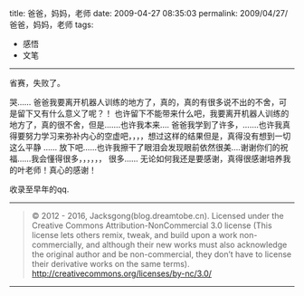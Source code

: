 title: 爸爸，妈妈，老师
date: 2009-04-27 08:35:03
permalink: 2009/04/27/爸爸，妈妈，老师
tags:
- 感悟
- 文笔

---

省赛，失败了。

哭……
爸爸我要离开机器人训练的地方了，真的，真的有很多说不出的不舍，可是留下又有什么意义了呢？！
也许留下不能带来什么吧，我要离开机器人训练的地方了，真的很不舍，但是…….也许我本来….
爸爸我学到了许多，…….也许我真得要努力学习来弥补内心的空虚吧，，，，想过这样的结果但是，真得没有想到一切这么平静 ……
放下吧……也许我擦干了眼泪会发现眼前依然很美….谢谢你们的祝福……我会懂得很多，，，，，，
很多……
无论如何我还是要感谢，真得很感谢培养我的叶老师！真心的感谢！

收录至早年的qq.

---

> © 2012 - 2016, Jacksgong(blog.dreamtobe.cn). Licensed under the Creative Commons Attribution-NonCommercial 3.0 license (This license lets others remix, tweak, and build upon a work non-commercially, and although their new works must also acknowledge the original author and be non-commercial, they don’t have to license their derivative works on the same terms). http://creativecommons.org/licenses/by-nc/3.0/

---
